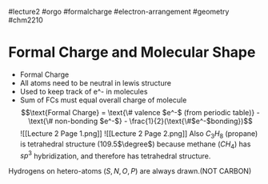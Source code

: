 #lecture2
#orgo
#formalcharge
#electron-arrangement
#geometry
#chm2210

# Formal Charge and Molecular Shape
-  Formal Charge
- All atoms need to be neutral in lewis structure
- Used to keep track of e^- in molecules
- Sum of FCs must equal overall charge of molecule
$$\text{Formal Charge} = \text{\# valence $e^-$ (from periodic table)} - \text{\# non-bonding $e^-$} - \frac{1}{2}(\text{\#$e^-$bonding})$$
![[Lecture 2 Page 1.png]]
![[Lecture 2 Page 2.png]]
Also $C_3H_8$ (propane) is tetrahedral structure (109.5$\degree$) because methane ($CH_4$) has $sp^3$ hybridization, and therefore has tetrahedral structure.

Hydrogens on hetero-atoms ($S,N,O,P$) are always drawn.(NOT CARBON)